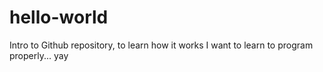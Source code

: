 # hello-world
Intro to Github repository, to learn how it works
I want to learn to program properly... yay
